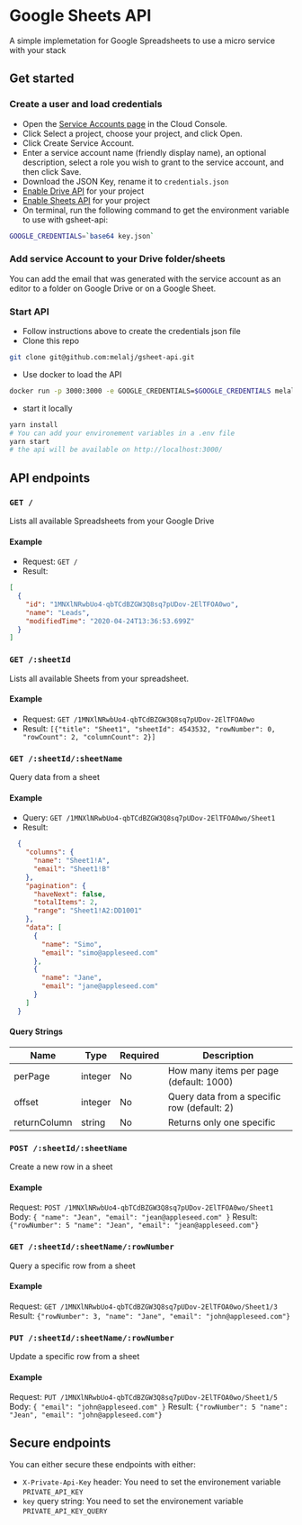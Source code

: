 # Google Sheets API

A simple implemetation for Google Spreadsheets to use a micro service with your stack

## Get started

### Create a user and load credentials

- Open the [Service Accounts page](https://console.cloud.google.com/iam-admin/serviceaccounts?_ga=2.13372087.1667305299.1587736176-829430914.1579115700) in the Cloud Console.
- Click Select a project, choose your project, and click Open.
- Click Create Service Account.
- Enter a service account name (friendly display name), an optional description, select a role you wish to grant to the service account, and then click Save.
- Download the JSON Key, rename it to `credentials.json`
- [Enable Drive API](https://console.developers.google.com/apis/api/drive.googleapis.com/overview) for your project
- [Enable Sheets API](https://console.developers.google.com/apis/api/sheets.googleapis.com/overview) for your project
- On terminal, run the following command to get the environment variable to use with gsheet-api:

```sh
GOOGLE_CREDENTIALS=`base64 key.json`
```

### Add service Account to your Drive folder/sheets

You can add the email that was generated with the service account as an editor to a folder on Google Drive or on a Google Sheet.

### Start API

- Follow instructions above to create the credentials json file
- Clone this repo

```sh
git clone git@github.com:melalj/gsheet-api.git
```

- Use docker to load the API

```sh
docker run -p 3000:3000 -e GOOGLE_CREDENTIALS=$GOOGLE_CREDENTIALS melalj/gsheet-api
```

- start it locally

```sh
yarn install
# You can add your environement variables in a .env file
yarn start
# the api will be available on http://localhost:3000/
```

## API endpoints

### `GET /`

Lists all available Spreadsheets from your Google Drive

#### Example

- Request: `GET /`
- Result:

```json
[
  {
    "id": "1MNXlNRwbUo4-qbTCdBZGW3Q8sq7pUDov-2ElTFOA0wo",
    "name": "Leads",
    "modifiedTime": "2020-04-24T13:36:53.699Z"
  }
]
```

### `GET /:sheetId`

Lists all available Sheets from your spreadsheet.

#### Example

- Request: `GET /1MNXlNRwbUo4-qbTCdBZGW3Q8sq7pUDov-2ElTFOA0wo`
- Result: `[{"title": "Sheet1", "sheetId": 4543532, "rowNumber": 0, "rowCount": 2, "columnCount": 2}]`

### `GET /:sheetId/:sheetName`

Query data from a sheet

#### Example

- Query: `GET /1MNXlNRwbUo4-qbTCdBZGW3Q8sq7pUDov-2ElTFOA0wo/Sheet1`
- Result:

```json
  {
    "columns": {
      "name": "Sheet1!A",
      "email": "Sheet1!B"
    },
    "pagination": {
      "haveNext": false,
      "totalItems": 2,
      "range": "Sheet1!A2:DD1001"
    },
    "data": [
      {
        "name": "Simo",
        "email": "simo@appleseed.com"
      },
      {
        "name": "Jane",
        "email": "jane@appleseed.com"
      }
    ]
  }
```

#### Query Strings

| Name | Type | Required | Description |
| ----- | ---- | -------- | ----------- |
| perPage | integer | No | How many items per page (default: 1000) |
| offset | integer | No | Query data from a specific row (default: 2) |
| returnColumn | string | No | Returns only one specific |

### `POST /:sheetId/:sheetName`

Create a new row in a sheet

#### Example

Request: `POST /1MNXlNRwbUo4-qbTCdBZGW3Q8sq7pUDov-2ElTFOA0wo/Sheet1`
Body: `{ "name": "Jean", "email": "jean@appleseed.com" }`
Result: `{"rowNumber": 5 "name": "Jean", "email": "jean@appleseed.com"}`

### `GET /:sheetId/:sheetName/:rowNumber`

Query a specific row from a sheet

#### Example

Request: `GET /1MNXlNRwbUo4-qbTCdBZGW3Q8sq7pUDov-2ElTFOA0wo/Sheet1/3`
Result: `{"rowNumber": 3, "name": "Jane", "email": "john@appleseed.com"}`

### `PUT /:sheetId/:sheetName/:rowNumber`

Update a specific row from a sheet

#### Example

Request: `PUT /1MNXlNRwbUo4-qbTCdBZGW3Q8sq7pUDov-2ElTFOA0wo/Sheet1/5`
Body: `{ "email": "john@appleseed.com" }`
Result: `{"rowNumber": 5 "name": "Jean", "email": "john@appleseed.com"}`

## Secure endpoints

You can either secure these endpoints with either:

- `X-Private-Api-Key` header: You need to set the environement variable `PRIVATE_API_KEY`
- `key` query string: You need to set the environement variable `PRIVATE_API_KEY_QUERY`
